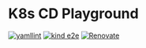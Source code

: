 # K8s CD Playground

[![yamllint](https://github.com/YunosukeY/k8s-cd-playground/actions/workflows/yamllint.yaml/badge.svg?branch=master&event=push)](https://github.com/YunosukeY/k8s-cd-playground/actions/workflows/yamllint.yaml)
[![kind e2e](https://github.com/YunosukeY/k8s-cd-playground/actions/workflows/kind-e2e.yaml/badge.svg?branch=master&event=push)](https://github.com/YunosukeY/k8s-cd-playground/actions/workflows/kind-e2e.yaml)
[![Renovate](https://img.shields.io/badge/renovate-enabled-brightgreen.svg)](https://renovatebot.com)
